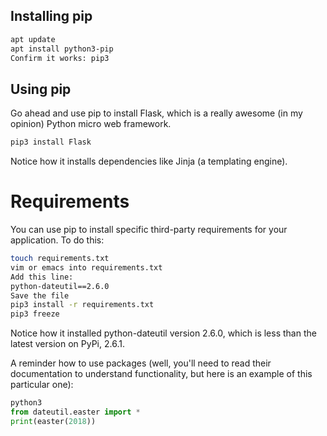 ## Installing pip
```bash
apt update
apt install python3-pip
Confirm it works: pip3
```

## Using pip
Go ahead and use pip to install Flask, which is a really awesome (in my opinion) Python micro web framework.

```bash
pip3 install Flask
```

Notice how it installs dependencies like Jinja (a templating engine).

# Requirements
You can use pip to install specific third-party requirements for your application. To do this:

```bash
touch requirements.txt
vim or emacs into requirements.txt
Add this line:
python-dateutil==2.6.0
Save the file
pip3 install -r requirements.txt 
pip3 freeze
```

Notice how it installed python-dateutil version 2.6.0, which is less than the latest version on PyPi, 2.6.1.

A reminder how to use packages (well, you'll need to read their documentation to understand functionality, but here is an example of this particular one):

```python
python3
from dateutil.easter import *
print(easter(2018))
```
